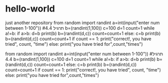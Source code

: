 # hello-world
just another repository
from random import randint
a=int(input("enter num between 1-100"))      #תרגיל 4.4
b=(randint(1,100))
c=100
d=1
count=1
while a!=b:
    if a>b:
        d=b
        print(b)
        b=(randint(d,c))
        count=count+1
    else:
        c=b
        print(b)
        b=(randint(d,c))
        count=count+1
if count == 1:
    print("correct!, you have tried", count, "time")
else:
    print("you have tried for",count,"times")

from random import randint
a=int(input("enter num between 1-100"))      #תרגיל 4.4
b=(randint(1,100))
c=100
d=1
count=1
while a!=b:
    if a>b:
        d=b
        print(b)
        b=(randint(d,c))
        count=count+1
    else:
        c=b
        print(b)
        b=(randint(d,c))
        count=count+1
if count == 1:
    print("correct!, you have tried", count, "time")
else:
    print("you have tried for",count,"times")
   
